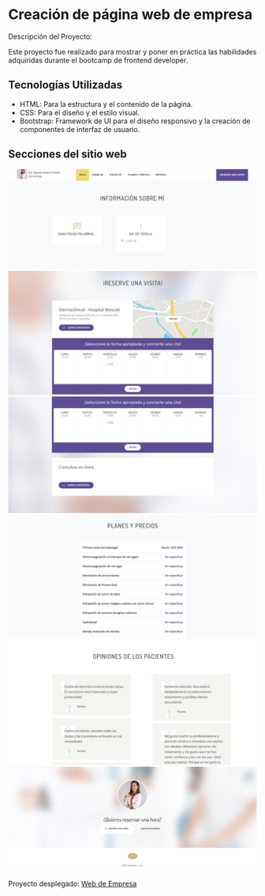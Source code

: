 # Creación de página web de empresa

Descripción del Proyecto:

Este proyecto fue realizado para mostrar y poner en práctica las habilidades adquiridas durante el bootcamp de frontend developer.

## Tecnologías Utilizadas

* HTML: Para la estructura y el contenido de la página.
* CSS: Para el diseño y el estilo visual.
* Bootstrap: Framework de UI para el diseño responsivo y la creación de componentes de interfaz de usuario.

## Secciones del sitio web

![Banner-principal](assets/readmeimages/web-1.jpg)
![Banner-Agendar-cita](assets/readmeimages/web-2.jpg)
![Banner-Agendar-cita-2](assets/readmeimages/web-15.jpg)
![Banner-precios](assets/readmeimages/web-3.jpg)
![Banner-testimonios](assets/readmeimages/web-4.jpg)
![Banner-footer](assets/readmeimages/web-5.jpg)

Proyecto desplegado: [Web de Empresa](https://iprocio.github.io/web-de-empresa/)